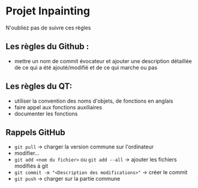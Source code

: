# Projet Inpainting
N'oubliez pas de suivre ces règles

## Les règles du Github :
- mettre un nom de commit évocateur et ajouter une description détaillée de ce qui a été ajouté/modifié et de ce qui marche ou pas


## Les règles du QT: 
- utiliser la convention des noms d'objets, de fonctions en anglais
- faire appel aux fonctions auxiliaires 
- documenter les fonctions

## Rappels GitHub
- ```git pull``` -> charger la version commune sur l'ordinateur
- modifier...
- ```git add <nom du fichier>``` ou ```git add --all``` -> ajouter les fichiers modifiés à git
- ```git commit -m "<Description des modifications>"``` -> créer le commit
- ```git push``` -> charger sur la partie commune